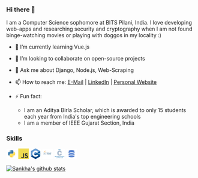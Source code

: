 ### Hi there 👋

<!--
**sankha555/sankha555** is a ✨ _special_ ✨ repository because its `README.md` (this file) appears on your GitHub profile.-->

I am a Computer Science sophomore at BITS Pilani, India. I love developing web-apps and researching security and cryptography when I am not found binge-watching movies or playing with doggos in my locality :)

- 🌱  I’m currently learning Vue.js

- 👯  I’m looking to collaborate on open-source projects

- 💬  Ask me about Django, Node.js, Web-Scraping

- 📫   How to reach me: [E-Mail](mailto:f20190029@pilani.bits-pilani.ac.in) | [LinkedIn](https://www.linkedin.com/in/sankha-das-4538711a7/) | [Personal Website](https://sankha555.github.io/index/)

- ⚡  Fun fact: 
     - I am an Aditya Birla Scholar, which is awarded to only 15 students each year from India's top engineering schools
     - I am a member of IEEE Gujarat Section, India

### Skills
<code><img alt="Python" title="Python" width="28px" src="https://raw.githubusercontent.com/github/explore/80688e429a7d4ef2fca1e82350fe8e3517d3494d/topics/python/python.png"/></code>
<code><img alt="JavaScript" title="JavaScript" width="28px" src="https://raw.githubusercontent.com/github/explore/80688e429a7d4ef2fca1e82350fe8e3517d3494d/topics/javascript/javascript.png"/></code>
<code><img alt="C++" title="C++" width="28px" src="https://raw.githubusercontent.com/github/explore/80688e429a7d4ef2fca1e82350fe8e3517d3494d/topics/cpp/cpp.png"/></code>
<code><img alt="Java" title="Java" width="28px" src="https://raw.githubusercontent.com/github/explore/80688e429a7d4ef2fca1e82350fe8e3517d3494d/topics/java/java.png"/></code>
<code><img alt="C" title="C" width="28px" src="https://raw.githubusercontent.com/github/explore/80688e429a7d4ef2fca1e82350fe8e3517d3494d/topics/c/c.png"/></code>
<code><img alt="SQL" title="SQL" width="28px" src="https://raw.githubusercontent.com/github/explore/80688e429a7d4ef2fca1e82350fe8e3517d3494d/topics/sql/sql.png"/></code>

[![Sankha's github stats](https://github-readme-stats.vercel.app/api?username=sankha555)](https://github.com/sankha555/github-readme-stats)
